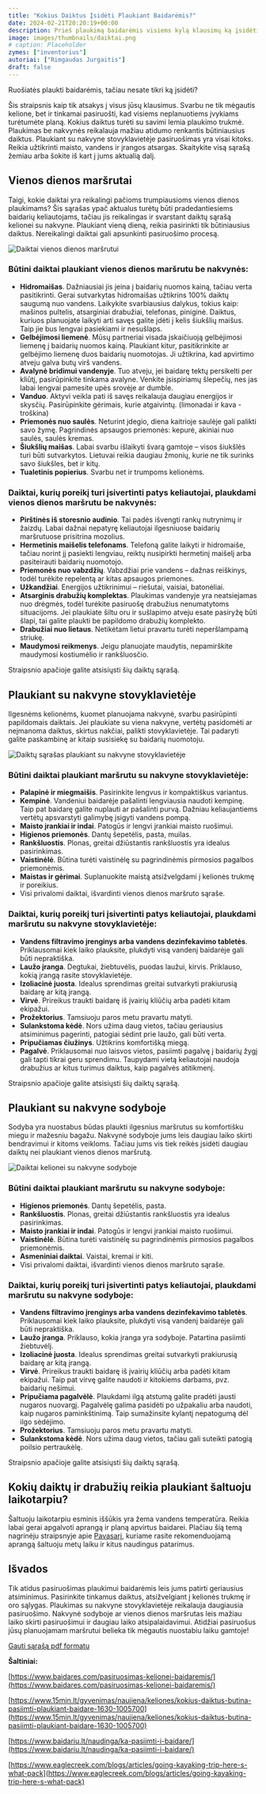 ```yaml
---
title: "Kokius Daiktus Įsidėti Plaukiant Baidarėmis?"
date: 2024-02-21T20:20:19+00:00
description: Prieš plaukimą baidarėmis visiems kylą klausimų ką įsidėti, kas svarbu, o ko, galbūt, imti nereikėtų. Šiame straipsnyje apžvelgiame rekomenduojamą daiktų sąrašą įvairiems plaukimo trukmėmis.
image: images/thumbnails/daiktai.png
# caption: Placeholder
zymes: ["inventorius"]
autoriai: ["Rimgaudas Jurgaitis"]
draft: false
---
```


Ruošiatės plaukti baidarėmis, tačiau nesate tikri ką įsidėti?

Šis straipsnis kaip tik atsakys į visus jūsų klausimus. Svarbu ne tik mėgautis kelione, bet ir tinkamai pasiruošti, kad visiems neplanuotiems įvykiams turėtumėte planą. Kokius daiktus turėti su savimi lemia plaukimo trukmė. Plaukimas be nakvynės reikalauja mažiau atidumo renkantis būtiniausius daiktus. Plaukiant su nakvyne stovyklavietėje pasiruošimas yra visai kitoks. Reikia užtikrinti maisto, vandens ir įrangos atsargas. Skaitykite visą sąrašą žemiau arba šokite iš kart į jums aktualią dalį.

## Vienos dienos maršrutai

Taigi, kokie daiktai yra reikalingi pačioms trumpiausioms vienos dienos plaukimams? Šis sąrašas ypač aktualus turėtų būti pradedantiesiems baidarių keliautojams, tačiau jis reikalingas ir svarstant daiktų sąrašą kelionei su nakvyne. Plaukiant vieną dieną, reikia pasirinkti tik būtiniausius daiktus. Nereikalingi daiktai gali apsunkinti pasiruošimo procesą.

![Daiktai vienos dienos maršrutui](/tinklarastis/img/Daiktai_Plaukiant/1.png)

### Būtini daiktai plaukiant vienos dienos maršrutu be nakvynės:

- **Hidromaišas**. Dažniausiai jis įeina į baidarių nuomos kainą, tačiau verta pasitikrinti. Gerai sutvarkytas hidromaišas užtikrins 100% daiktų saugumą nuo vandens. Laikykite svarbiausius dalykus, tokius kaip: mašinos pultelis, atsarginiai drabužiai, telefonas, piniginė. Daiktus, kuriuos planuojate laikyti arti savęs galite įdėti į kelis šiukšlių maišus. Taip jie bus lengvai pasiekiami ir nesušlaps.
- **Gelbėjimosi liemenė**. Mūsų partneriai visada įskaičiuoją gelbėjimosi liemenę į baidarių nuomos kainą. Plaukiant kitur, pasitikrinkite ar gelbėjimo liemenę duos baidarių nuomotojas. Ji užtikrina, kad apvirtimo atveju galva butų virš vandens.
- **Avalynė bridimui vandenyje**. Tuo atveju, jei baidarę tektų persikelti per kliūtį, pasirūpinkite tinkama avalyne. Venkite įsispiriamų šlepečių, nes jas labai lengvai pamesite upės srovėje ar dumble.
- **Vanduo**. Aktyvi veikla pati iš savęs reikalauja daugiau energijos ir skysčių. Pasirūpinkite gėrimais, kurie atgaivintų. (limonadai ir kava - troškina)
- **Priemonės nuo saulės**. Neturint įdegio, diena kaitrioje saulėje gali palikti savo žymę. Pagrindinės apsaugos priemonės: kepurė, akiniai nuo saulės, saulės kremas.
- **Šiukšlių maišas**. Labai svarbu išlaikyti švarą gamtoje – visos šiukšlės turi būti sutvarkytos. Lietuvai reikia daugiau žmonių, kurie ne tik surinks savo šiukšles, bet ir kitų.
- **Tualetinis popierius**. Svarbu net ir trumpoms kelionėms.

### Daiktai, kurių poreikį turi įsivertinti patys keliautojai, plaukdami vienos dienos maršrutu be nakvynės:

- **Pirštinės iš storesnio audinio**. Tai padės išvengti rankų nutrynimų ir žaizdų. Labai dažnai nepatyrę keliautojai ilgesniuose baidarių maršrutuose prisitrina mozolius.
- **Hermetinis maišelis telefonams**. Telefoną galite laikyti ir hidromaiše, tačiau norint jį pasiekti lengviau, reiktų nusipirkti hermetinį maišelį arba pasiteirauti baidarių nuomotojo.
- **Priemonės nuo vabzdžių**. Vabzdžiai prie vandens – dažnas reiškinys, todėl turėkite repelentą ar kitas apsaugos priemones.
- **Užkandžiai**. Energijos užtikrinimui – riešutai, vaisiai, batonėliai.
- **Atsarginis drabužių komplektas**. Plaukimas vandenyje yra neatsiejamas nuo drėgmės, todėl turėkite pasiruošę drabužius nenumatytoms situacijoms. Jei plaukiate šiltu oru ir sušlapimo atveju esate pasiryžę būti šlapi, tai galite plaukti be papildomo drabužių komplekto.
- **Drabužiai nuo lietaus**. Netikėtam lietui pravartu turėti neperšlampamą striukę.
- **Maudymosi reikmenys**. Jeigu planuojate maudytis, nepamirškite maudymosi kostiumėlio ir rankšluosčio.

Straipsnio apačioje galite atsisiųsti šių daiktų sąrašą.

## Plaukiant su nakvyne stovyklavietėje

Ilgesnėms kelionėms, kuomet planuojama nakvynė, svarbu pasirūpinti papildomais daiktais. Jei plaukiate su viena nakvyne, vertėtų pasidomėti ar neįmanoma daiktus, skirtus nakčiai, palikti stovyklavietėje. Tai padaryti galite paskambinę ar kitaip susisiekę su baidarių nuomotoju.

![Daiktų sąrašas plaukiant su nakvyne stovyklavietėje](/tinklarastis/img/Daiktai_Plaukiant/2.png)

### Būtini daiktai plaukiant maršrutu su nakvyne stovyklavietėje:

- **Palapinė ir miegmaišis**. Pasirinkite lengvus ir kompaktiškus variantus.
- **Kempinė**. Vandeniui baidarėje pašalinti lengviausia naudoti kempinę. Taip pat baidarę galite nuplauti ar pašalinti purvą. Dažniau keliaujantiems vertėtų apsvarstyti galimybę įsigyti vandens pompą.
- **Maisto įrankiai ir indai**. Patogūs ir lengvi įrankiai maisto ruošimui.
- **Higienos priemonės**. Dantų šepetėlis, pasta, muilas.
- **Rankšluostis**. Plonas, greitai džiūstantis rankšluostis yra idealus pasirinkimas.
- **Vaistinėlė**. Būtina turėti vaistinėlę su pagrindinėmis pirmosios pagalbos priemonėmis.
- **Maistas ir gėrimai**. Suplanuokite maistą atsižvelgdami į kelionės trukmę ir poreikius.
- Visi privalomi daiktai, išvardinti vienos dienos maršruto sąraše.

### Daiktai, kurių poreikį turi įsivertinti patys keliautojai, plaukdami maršrutu su nakvyne stovyklavietėje:

- **Vandens filtravimo įrenginys arba vandens dezinfekavimo tabletės**. Priklausomai kiek laiko plauksite, plukdyti visą vandenį baidarėje gali būti nepraktiška.
- **Laužo įranga**. Degtukai, žiebtuvėlis, puodas laužui, kirvis. Priklauso, kokią įrangą rasite stovyklavietėje.
- **Izoliacinė juosta**. Idealus sprendimas greitai sutvarkyti prakiurusią baidarę ar kitą įrangą.
- **Virvė**. Prireikus traukti baidarę iš įvairių kliūčių arba padėti kitam ekipažui.
- **Prožektorius**. Tamsiuoju paros metu pravartu matyti.
- **Sulankstoma kėdė**. Nors užima daug vietos, tačiau geriausius atsiminimus pagerinti, patogiai sėdint prie laužo, gali būti verta.
- **Pripučiamas čiužinys**. Užtikrins komfortišką miegą.
- **Pagalvė**. Priklausomai nuo laisvos vietos, pasiimti pagalvę į baidarių žygį gali tapti tikrai geru sprendimu. Taupydami vietą keliautojai naudoja drabužius ar kitus turimus daiktus, kaip pagalvės atitikmenį.

Straipsnio apačioje galite atsisiųsti šių daiktų sąrašą.

## Plaukiant su nakvyne sodyboje

Sodyba yra nuostabus būdas plaukti ilgesnius maršrutus su komfortišku miegu ir mažesniu bagažu. Nakvynė sodyboje jums leis daugiau laiko skirti bendravimui ir kitoms veikloms. Tačiau jums vis tiek reikės įsidėti daugiau daiktų nei plaukiant vienos dienos maršrutą.

![Daiktai kelionei su nakvyne sodyboje](/tinklarastis/img/Daiktai_Plaukiant/3.png)

### Būtini daiktai plaukiant maršrutu su nakvyne sodyboje:

- **Higienos priemonės**. Dantų šepetėlis, pasta.
- **Rankšluostis**. Plonas, greitai džiūstantis rankšluostis yra idealus pasirinkimas.
- **Maisto įrankiai ir indai**. Patogūs ir lengvi įrankiai maisto ruošimui.
- **Vaistinėlė**. Būtina turėti vaistinėlę su pagrindinėmis pirmosios pagalbos priemonėmis.
- **Asmeniniai daiktai**. Vaistai, kremai ir kiti.
- Visi privalomi daiktai, išvardinti vienos dienos maršruto sąraše.

### Daiktai, kurių poreikį turi įsivertinti patys keliautojai, plaukdami maršrutu su nakvyne sodyboje:

- **Vandens filtravimo įrenginys arba vandens dezinfekavimo tabletės**. Priklausomai kiek laiko plauksite, plukdyti visą vandenį baidarėje gali būti nepraktiška.
- **Laužo įranga**. Priklauso, kokia įranga yra sodyboje. Patartina pasiimti žiebtuvėlį.
- **Izoliacinė juosta**. Idealus sprendimas greitai sutvarkyti prakiurusią baidarę ar kitą įrangą.
- **Virvė**. Prireikus traukti baidarę iš įvairių kliūčių arba padėti kitam ekipažui. Taip pat virvę galite naudoti ir kitokiems darbams, pvz. baidarių nešimui.
- **Pripučiama pagalvėlė**. Plaukdami ilgą atstumą galite pradėti jausti nugaros nuovargį. Pagalvėlę galima pasidėti po užpakaliu arba naudoti, kaip nugaros paminkštinimą. Taip sumažinsite kylantį nepatogumą dėl ilgo sėdėjimo.
- **Prožektorius**. Tamsiuoju paros metu pravartu matyti.
- **Sulankstoma kėdė**. Nors užima daug vietos, tačiau gali suteikti patogią poilsio pertraukėlę.

Straipsnio apačioje galite atsisiųsti šių daiktų sąrašą.

## Kokių daiktų ir drabužių reikia plaukiant šaltuoju laikotarpiu?

Šaltuoju laikotarpiu esminis iššūkis yra žema vandens temperatūra. Reikia labai gerai apgalvoti aprangą ir planą apvirtus baidarei. Plačiau šią temą nagrinėju straipsnyje apie [Pavasarį](/tinklarastis/plaukimas-baidaremis-pavasari), kuriame rasite rekomenduojamą aprangą šaltuoju metų laiku ir kitus naudingus patarimus.

## Išvados

Tik atidus pasiruošimas plaukimui baidarėmis leis jums patirti geriausius atsiminimus. Pasirinkite tinkamus daiktus, atsižvelgiant į kelionės trukmę ir oro sąlygas. Plaukimas su nakvyne stovyklavietėje reikalauja daugiausia pasiruošimo. Nakvynė sodyboje ar vienos dienos maršrutas leis mažiau laiko skirti pasiruošimui ir daugiau laiko atsipalaidavimui. Atidžiai pasiruošus jūsų planuojamam maršrutui belieka tik mėgautis nuostabiu laiku gamtoje!

[Gauti sąrašą pdf formatu](https://drive.google.com/file/d/1MXaYr3hFCRZfJb0GzdSOOk9UxZivJOU-/view)

**Šaltiniai:**

[https://www.baidares.com/pasiruosimas-kelionei-baidaremis/](https://www.baidares.com/pasiruosimas-kelionei-baidaremis/)

[https://www.15min.lt/gyvenimas/naujiena/keliones/kokius-daiktus-butina-pasiimti-plaukiant-baidare-1630-1005700](https://www.15min.lt/gyvenimas/naujiena/keliones/kokius-daiktus-butina-pasiimti-plaukiant-baidare-1630-1005700)

[https://www.baidariu.lt/naudinga/ka-pasiimti-i-baidare/](https://www.baidariu.lt/naudinga/ka-pasiimti-i-baidare/)

[https://www.eaglecreek.com/blogs/articles/going-kayaking-trip-here-s-what-pack](https://www.eaglecreek.com/blogs/articles/going-kayaking-trip-here-s-what-pack)
